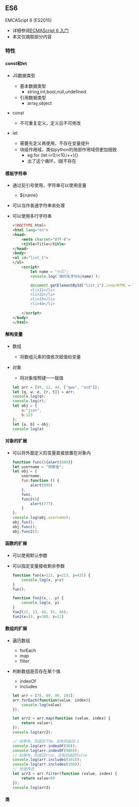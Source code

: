 ## ES6
EMCAScipt 6 (ES2015)
- 详细参阅[ECMAScript 6 入门](http://es6.ruanyifeng.com)
- 本文仅摘取部分内容

### 特性
#### const和let
- JS数据类型
	- 基本数据类型
		- string,int,bool,null,undefined
	- 引用数据类型
		- array,object

- const
	- 不可重复定义，定义后不可修改
- let
	- 需要先定义再使用，不存在变量提升
	- 块级作用域，类似python的局部作用域但更加细致
		- eg:for (let i=0;i<10,i++){}
		- 出了这个循环，i就不存在


#### 模板字符串
- 通过反引号使用，字符串可以使用变量
	- ${name}
- 可以当作普通字符串来处理
- 可以使用多行字符串

	```html
	<!DOCTYPE html>
	<html lang="en">
	<head>
	    <meta charset="UTF-8">
	    <title>Title</title>
	</head>
	<body>
	<ul id="list_1">
	</ul>
	    <script>
	        let name = "小三";
	        console.log(`她的名字叫${name}`);
	
	        document.getElementById("list_1").innerHTML = `
	        <li>11</li>
	        <li>22</li>
	        <li>33</li>
	        <li>44</li>
	        `
	    </script>
	</body>
	</html>
	```

#### 解构变量
- 数组
	- 将数组元素的值依次赋值给变量
- 对象
	- 将对象按照键一一赋值

	```js
	let arr = [99, 22, 44, ["qwe", "asd"]];
	let [q, w, e, [r, t]] = arr;
	console.log(q);
	console.log(r);
	let obj = {
	    a:"json",
	    b:123
	};
	let {a, b} = obj;
	console.log(a)
	```

#### 对象的扩展
- 可以将外面定义的变量直接放置在对象内

	```js
	function func(){alert(888)}
	let username = "柯察金";
	let obj = {
	    username,
	    fun:function () {
	        alert(999)
	    },
	    func,
	    func2(){
	        alert(777)
	    }
	};
	console.log(obj.username);
	obj.fun();
	obj.func();
	obj.func2();
	```

#### 函数的扩展
- 可以使用默认参数
- 可以指定变量接收剩余参数

	```js
    function fun(x=123, y=213, z=435) {
        console.log(x, y+z)
    }
    fun();

    function fun2(x,...y) {
        console.log(x, y)
    }
    fun2(22, 33, 44, 55, 66);
    fun2(x=33, y=300, z=22)
	```

#### 数组的扩展
- 遍历数组
	- forEach
	- map
	- fliter
- 判断数组是否存在某个值
	- indexOf
	- includes

	```js
    let arr = [78, 89, 90, 101];
    arr.forEach(function(value, index){
        console.log(value)
    });

    let arr2 = arr.map(function (value, index) {
        return value+1
    });
    console.log(arr2);

    // 如果有，则返回下标，没有则返回-1
    console.log(arr.indexOf(90));
    console.log(arr.indexOf(900));
    // 如果有，则返回true，没有则返回false
    console.log(arr.includes(101));
    console.log(arr.includes(100));
    // 快速筛选
    let arr3 = arr.filter(function (value, index) {
        return value>89
    });
    console.log(arr3)
	```

#### 类

